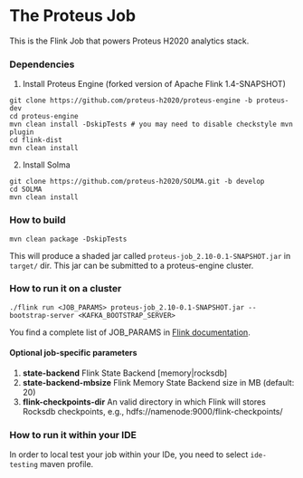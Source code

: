# The Proteus Job

This is the Flink Job that powers Proteus H2020 analytics stack.

### Dependencies
1. Install Proteus Engine (forked version of Apache Flink 1.4-SNAPSHOT)
```shell
git clone https://github.com/proteus-h2020/proteus-engine -b proteus-dev
cd proteus-engine
mvn clean install -DskipTests # you may need to disable checkstyle mvn plugin
cd flink-dist
mvn clean install
```
2. Install Solma

```shell
git clone https://github.com/proteus-h2020/SOLMA.git -b develop
cd SOLMA
mvn clean install
```

### How to build

```shell
mvn clean package -DskipTests
```

This will produce a shaded jar called ```proteus-job_2.10-0.1-SNAPSHOT.jar``` in ```target/``` dir. This jar can be submitted to a proteus-engine cluster.

### How to run it on a cluster

```
./flink run <JOB_PARAMS> proteus-job_2.10-0.1-SNAPSHOT.jar --bootstrap-server <KAFKA_BOOTSTRAP_SERVER>
```

You find a complete list of JOB_PARAMS in [Flink documentation](https://ci.apache.org/projects/flink/flink-docs-release-1.3/setup/cli.html).

#### Optional job-specific parameters

1. **state-backend**	Flink State Backend [memory|rocksdb]
2. **state-backend-mbsize**	Flink Memory State Backend size in MB (default: 20)
3. **flink-checkpoints-dir** An valid directory in which Flink will stores Rocksdb checkpoints, e.g., hdfs://namenode:9000/flink-checkpoints/

### How to run it within your IDE

In order to local test your job within your IDe, you need to select ```ide-testing``` maven profile.
